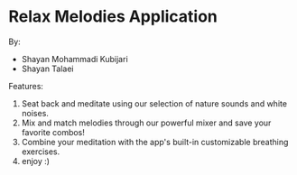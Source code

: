 # Relax Melodies Application

By: 
- Shayan Mohammadi Kubijari
- Shayan Talaei

Features:
1. Seat back and meditate using our selection of nature sounds and white noises. 
2. Mix and match melodies through our powerful mixer and save your favorite combos!
3. Combine your meditation with the app's built-in customizable breathing exercises.
4. enjoy :)
